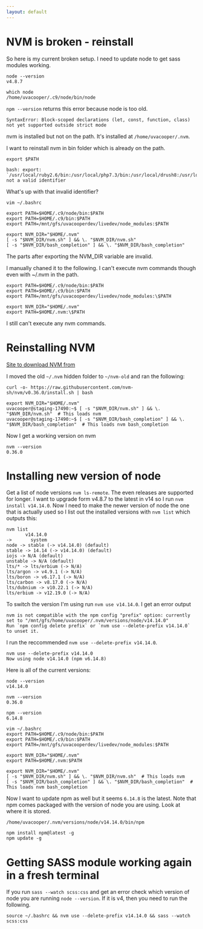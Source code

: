 ```yaml
---
layout: default
---
```


# NVM is broken - reinstall

So here is my current broken setup. I need to update node to get sass modules working.

```
node --version
v4.8.7

which node
/home/uvacooper/.c9/node/bin/node
```

`npm --version` returns this error because node is too old.

```
SyntaxError: Block-scoped declarations (let, const, function, class) not yet supported outside strict mode
```

nvm is installed but not on the path. It's installed at `/home/uvacooper/.nvm`.

I want to reinstall nvm in bin folder which is already on the path.

```
export $PATH

bash: export: `/usr/local/ruby2.6/bin:/usr/local/php7.3/bin:/usr/local/drush8:/usr/local/bin:/usr/local/ruby2.6/bin:/usr/local/php7.3/bin:/usr/local/drush8:/usr/local/bin:/usr/local/ruby2.6/bin:/usr/local/php7.3/bin:/usr/local/drush8:/usr/local/bin:/mnt/gfs/uvacooperdev/livedev/node_modules:/home/uvacooper/.c9/bin:/home/uvacooper/.c9/node/bin:/usr/local/sbin:/usr/local/bin:/usr/sbin:/usr/bin:/sbin:/bin:/usr/games:/usr/local/games': not a valid identifier
```

What's up with that invalid identifier?

`vim ~/.bashrc`

```
export PATH=$HOME/.c9/node/bin:$PATH
export PATH=$HOME/.c9/bin:$PATH
export PATH=/mnt/gfs/uvacooperdev/livedev/node_modules:$PATH

export NVM_DIR="$HOME/.nvm"
[ -s "$NVM_DIR/nvm.sh" ] && \. "$NVM_DIR/nvm.sh"
[ -s "$NVM_DIR/bash_completion" ] && \. "$NVM_DIR/bash_completion"
```

The parts after exporting the NVM_DIR variable are invalid.

I manually chaned it to the following. I can't execute nvm commands though even with ~/.nvm in the path.

```
export PATH=$HOME/.c9/node/bin:$PATH
export PATH=$HOME/.c9/bin:$PATH
export PATH=/mnt/gfs/uvacooperdev/livedev/node_modules:\$PATH

export NVM_DIR="$HOME/.nvm"
export PATH=$HOME/.nvm:\$PATH
```

I still can't execute any nvm commands.

# Reinstalling NVM

[Site to download NVM from](https://github.com/nvm-sh/nvm)

I moved the old `~/.nvm` hidden folder to `~/nvm-old` and ran the following:

```
curl -o- https://raw.githubusercontent.com/nvm-sh/nvm/v0.36.0/install.sh | bash

export NVM_DIR="$HOME/.nvm"
uvacooper@staging-17490:~$ [ -s "$NVM_DIR/nvm.sh" ] && \. "$NVM_DIR/nvm.sh"  # This loads nvm
uvacooper@staging-17490:~$ [ -s "$NVM_DIR/bash_completion" ] && \. "$NVM_DIR/bash_completion"  # This loads nvm bash_completion
```

Now I get a working version on nvm

```
nvm --version
0.36.0
```

# Installing new version of node

Get a list of node versions `nvm ls-remote`. The even releases are supported for longer. I want to upgrade form v4.8.7 to the latest in v14 so I run `nvm install v14.14.0`. Now I need to make the newer version of node the one that is actually used so I list out the installed versions with `nvm list` which outputs this:

```
nvm list
       v14.14.0
->       system
node -> stable (-> v14.14.0) (default)
stable -> 14.14 (-> v14.14.0) (default)
iojs -> N/A (default)
unstable -> N/A (default)
lts/* -> lts/erbium (-> N/A)
lts/argon -> v4.9.1 (-> N/A)
lts/boron -> v6.17.1 (-> N/A)
lts/carbon -> v8.17.0 (-> N/A)
lts/dubnium -> v10.22.1 (-> N/A)
lts/erbium -> v12.19.0 (-> N/A)
```

To switch the version I'm using run `nvm use v14.14.0`. I get an error output

```
nvm is not compatible with the npm config "prefix" option: currently set to "/mnt/gfs/home/uvacooper/.nvm/versions/node/v14.14.0"
Run `npm config delete prefix` or `nvm use --delete-prefix v14.14.0` to unset it.
```

I run the reccommended `nvm use --delete-prefix v14.14.0`.

```
nvm use --delete-prefix v14.14.0
Now using node v14.14.0 (npm v6.14.8)
```

Here is all of the current versions:

```
node --version
v14.14.0

nvm --version
0.36.0

npm --version
6.14.8

vim ~/.bashrc
export PATH=$HOME/.c9/node/bin:$PATH
export PATH=$HOME/.c9/bin:$PATH
export PATH=/mnt/gfs/uvacooperdev/livedev/node_modules:$PATH

export NVM_DIR="$HOME/.nvm"
export PATH=$HOME/.nvm:$PATH

export NVM_DIR="$HOME/.nvm"
[ -s "$NVM_DIR/nvm.sh" ] && \. "$NVM_DIR/nvm.sh"  # This loads nvm
[ -s "$NVM_DIR/bash_completion" ] && \. "$NVM_DIR/bash_completion"  # This loads nvm bash_completion
```

Now I want to update npm as well but it seems `6.14.8` is the latest. Note that npm comes packaged with the version of node you are using. Look at where it is stored.

`/home/uvacooper/.nvm/versions/node/v14.14.0/bin/npm`

```
npm install npm@latest -g
npm update -g
```

# Getting SASS module working again in a fresh terminal

If you run `sass --watch scss:css` and get an error check which version of node you are running `node --version`. If it is v4, then you need to run the following.

```
source ~/.bashrc && nvm use --delete-prefix v14.14.0 && sass --watch scss:css
```
